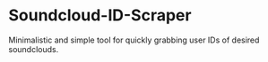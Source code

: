 # Soundcloud-ID-Scraper
Minimalistic and simple tool for quickly grabbing user IDs of desired soundclouds.
